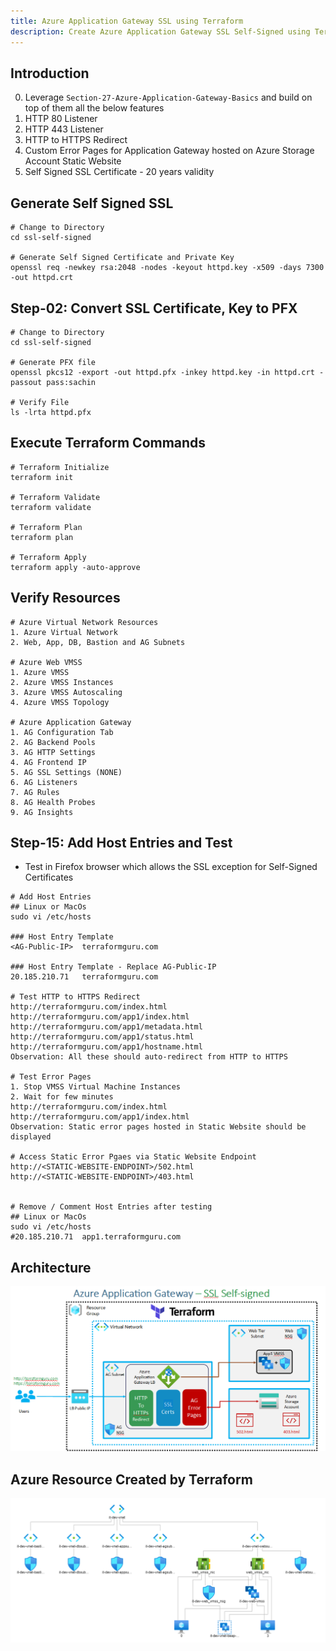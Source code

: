 ```yaml
---
title: Azure Application Gateway SSL using Terraform
description: Create Azure Application Gateway SSL Self-Signed using Terraform
---
```

##  Introduction
0. Leverage `Section-27-Azure-Application-Gateway-Basics` and build on top of them all the below features
1. HTTP 80 Listener
2. HTTP 443 Listener
3. HTTP to HTTPS Redirect
4. Custom Error Pages for Application Gateway hosted on Azure Storage Account Static Website
5. Self Signed SSL Certificate - 20 years validity



##  Generate Self Signed SSL
```t
# Change to Directory
cd ssl-self-signed

# Generate Self Signed Certificate and Private Key
openssl req -newkey rsa:2048 -nodes -keyout httpd.key -x509 -days 7300 -out httpd.crt
```

## Step-02: Convert SSL Certificate, Key to PFX
```t
# Change to Directory
cd ssl-self-signed

# Generate PFX file
openssl pkcs12 -export -out httpd.pfx -inkey httpd.key -in httpd.crt -passout pass:sachin

# Verify File
ls -lrta httpd.pfx
```

##  Execute Terraform Commands
```t
# Terraform Initialize
terraform init

# Terraform Validate
terraform validate

# Terraform Plan
terraform plan

# Terraform Apply
terraform apply -auto-approve
```

##  Verify Resources
```t
# Azure Virtual Network Resources
1. Azure Virtual Network
2. Web, App, DB, Bastion and AG Subnets

# Azure Web VMSS
1. Azure VMSS
2. Azure VMSS Instances
3. Azure VMSS Autoscaling
4. Azure VMSS Topology

# Azure Application Gateway
1. AG Configuration Tab
2. AG Backend Pools
3. AG HTTP Settings
4. AG Frontend IP
5. AG SSL Settings (NONE)
6. AG Listeners
7. AG Rules
8. AG Health Probes
9. AG Insights

```

## Step-15: Add Host Entries and Test
- Test in Firefox browser which allows the SSL exception for Self-Signed Certificates
```t
# Add Host Entries
## Linux or MacOs
sudo vi /etc/hosts

### Host Entry Template
<AG-Public-IP>  terraformguru.com

### Host Entry Template - Replace AG-Public-IP
20.185.210.71   terraformguru.com

# Test HTTP to HTTPS Redirect
http://terraformguru.com/index.html
http://terraformguru.com/app1/index.html
http://terraformguru.com/app1/metadata.html
http://terraformguru.com/app1/status.html
http://terraformguru.com/app1/hostname.html
Observation: All these should auto-redirect from HTTP to HTTPS

# Test Error Pages
1. Stop VMSS Virtual Machine Instances
2. Wait for few minutes
http://terraformguru.com/index.html
http://terraformguru.com/app1/index.html
Observation: Static error pages hosted in Static Website should be displayed 

# Access Static Error Pgaes via Static Website Endpoint
http://<STATIC-WEBSITE-ENDPOINT>/502.html
http://<STATIC-WEBSITE-ENDPOINT>/403.html


# Remove / Comment Host Entries after testing 
## Linux or MacOs
sudo vi /etc/hosts
#20.185.210.71  app1.terraformguru.com
```
## Architecture
![Alt text](arch/arch.PNG?raw=true "Demo")

## Azure Resource Created by Terraform
![Alt text](arch/resources.PNG?raw=true "Demo")





